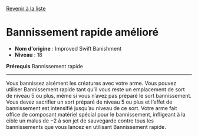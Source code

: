 [Revenir à la liste](..)

# Bannissement rapide amélioré

 * **Nom d'origine** : Improved Swift Banishment
 * **Niveau** : 18


<p><strong>Prérequis</strong> Bannissement rapide</p>
<hr>
<p>Vous bannissez aisément les créatures avec votre arme. Vous pouvez utiliser Bannissement rapide tant qu’il vous reste un emplacement de sort de niveau 5 ou plus, même si vous n’avez pas préparé le sort bannissement. Vous devez sacrifier un sort préparé de niveau 5 ou plus et l’effet de bannissement est intensifié jusqu’au niveau de ce sort. Votre arme fait office de composant matériel spécial pour le bannissement, infligeant à la cible un malus de −2 à son jet de sauvegarde contre tous les bannissements que vous lancez en utilisant Bannissement rapide.</p>